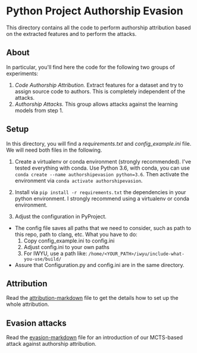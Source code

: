 # Python Project Authorship Evasion

This directory contains all the code to perform
authorship attribution based on the extracted features and
to perform the attacks.

## About

In particular, you'll find here the code for the following
two groups of experiments:

1. *Code Authorship Attribution.* Extract features for a dataset and try to
assign source code to authors. This is completely independent of the attacks.
2. *Authorship Attacks.* This group allows attacks
against the learning models from step 1.

## Setup
In this directory, you will find a *requirements.txt* and *config_example.ini*
file. We will need both files in the following.

1. Create a virtualenv or conda environment (strongly recommended).
I've tested everything with conda. Use Python 3.6, with conda,
you can use ```conda create --name authorshipevasion python=3.6```.
Then activate the environment via ```conda activate authorshipevasion```.

2. Install via ```pip install -r requirements.txt``` the dependencies
in your python environment. I strongly recommend using a virtualenv or
conda environment.

3. Adjust the configuration in PyProject.
  - The config file saves all paths that we need to consider, such as path to this repo, path to clang, etc.
  What you have to do:
      1. Copy config_example.ini to config.ini
      2. Adjust config.ini to your own paths
      3. For IWYU, use a path like: `/home/<YOUR_PATH>/iwyu/include-what-you-use/build/`
  - Assure that Configuration.py and config.ini are in the same directory.


## Attribution
Read the [attribution-markdown](./README_ATTRIBUTION.md) file to get the details how to set up
the whole attribution.

## Evasion attacks
Read the [evasion-markdown](./README_EVASION.md) file for an introduction
of our MCTS-based attack against authorship attribution.
